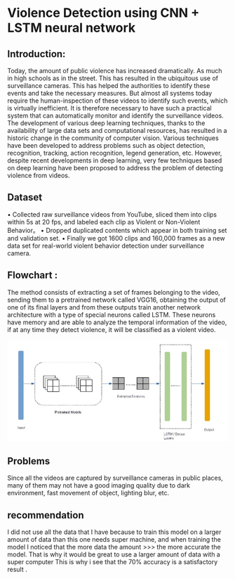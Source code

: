 # Violence Detection using CNN + LSTM neural network

## Introduction:

Today, the amount of public violence has increased dramatically. As much in high schools as in the street. This has resulted in the ubiquitous use of surveillance cameras. This has helped the authorities to identify these events and take the necessary measures. But almost all systems today require the human-inspection of these videos to identify such events, which is virtually inefficient. It is therefore necessary to have such a practical system that can automatically monitor and identify the surveillance videos. The development of various deep learning techniques, thanks to the availability of large data sets and computational resources, has resulted in a historic change in the community of computer vision. Various techniques have been developed to address problems such as object detection, recognition, tracking, action recognition, legend generation, etc. However, despite recent developments in deep learning, very few techniques based on deep learning have been proposed to address the problem of detecting violence from videos.


## Dataset
•	Collected raw surveillance videos from YouTube, sliced them into clips within 5s at 20 fps, and labeled each clip as Violent or Non-Violent Behavior。
•	Dropped duplicated contents which appear in both training set and validation set.
•	Finally we got 1600 clips and 160,000 frames as a new data set for real-world violent behavior detection under surveillance camera.

## Flowchart : 
The method consists of extracting a set of frames belonging to the video, sending them to a pretrained network called VGG16, obtaining the output of one of its final layers and from these outputs train another network architecture with a type of special neurons called LSTM. These neurons have memory and are able to analyze the temporal information of the video, if at any time they detect violence, it will be classified as a violent video.

![](flowchart.JPG)

## Problems
Since all the videos are captured by surveillance cameras in public places, many of them may not have a good imaging quality due to dark environment, fast movement of object, lighting blur, etc.

## recommendation
I did not use all the data that I have because to train this model on a larger amount of data than this one needs super machine, and when training the model I noticed that the more data the amount >>> the more accurate the model. That is why it would be great to use a larger amount of data with a super computer
This is why i see that the 70% accuracy is a satisfactory result .
